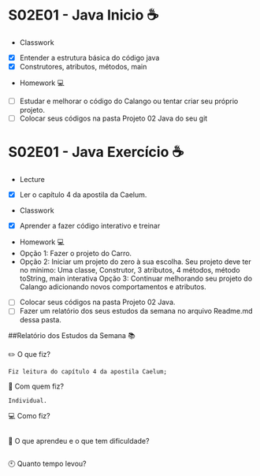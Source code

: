 # S02E01 - Java Inicio :coffee:
- Classwork
- [x] Entender a estrutura básica do código java
- [x] Construtores, atributos, métodos, main
- Homework :computer:
- [ ] Estudar e melhorar o código do Calango ou tentar criar seu próprio projeto.
- [ ]  Colocar seus códigos na pasta Projeto 02 Java do seu git

# S02E01 - Java Exercício :coffee:
- Lecture
- [x] Ler o capítulo 4 da apostila da Caelum.
- Classwork
- [x] Aprender a fazer código interativo e treinar
- Homework :computer:
- Opção 1: Fazer o projeto do Carro.
- Opção 2: Iniciar um projeto do zero à sua escolha. Seu projeto deve ter no mínimo:
Uma classe, Construtor, 3 atributos, 4 métodos, método toString, main interativa
Opção 3: Continuar melhorando seu projeto do Calango adicionando novos comportamentos e atributos.
- [ ] Colocar seus códigos na pasta Projeto 02 Java.
- [ ] Fazer um relatório dos seus estudos da semana no arquivo Readme.md dessa pasta.

##Relatório dos Estudos da Semana :books:

:pencil2: O que fiz?
 ```
 Fiz leitura do capítulo 4 da apostila Caelum;
 ```
:information_desk_person: Com quem fiz?
```  
Individual.
```
:computer: Como fiz?
``` 
``` 
:mag_right: O que aprendeu e o que tem dificuldade?
``` 
``` 
:clock10: Quanto tempo levou?
``` 
``` 